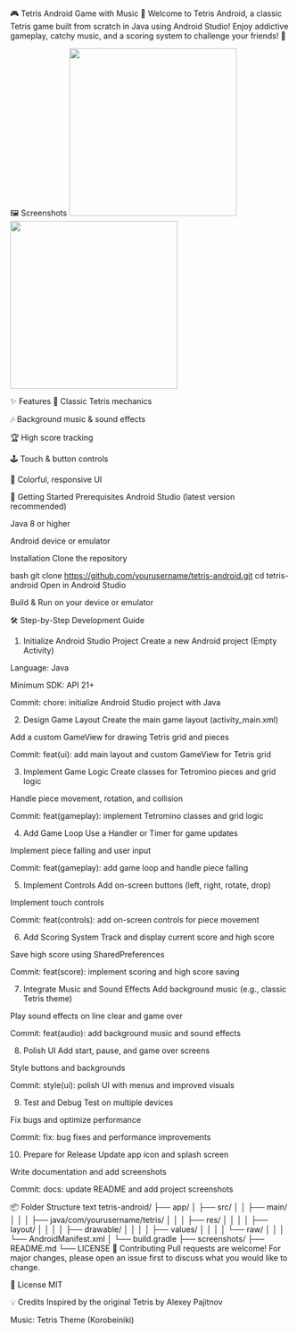 🎮 Tetris Android Game with Music 🎵
Welcome to Tetris Android, a classic Tetris game built from scratch in Java using Android Studio!
Enjoy addictive gameplay, catchy music, and a scoring system to challenge your friends! 🚀

🖼️ Screenshots
<img src="screenshots/gameplay.png" width="300"> <img src="screenshots/menu.png" width="300">

✨ Features
🎲 Classic Tetris mechanics

🎶 Background music & sound effects

🏆 High score tracking

🕹️ Touch & button controls

🌈 Colorful, responsive UI

🚀 Getting Started
Prerequisites
Android Studio (latest version recommended)

Java 8 or higher

Android device or emulator

Installation
Clone the repository

bash
git clone https://github.com/yourusername/tetris-android.git
cd tetris-android
Open in Android Studio

Build & Run on your device or emulator

🛠️ Step-by-Step Development Guide
1. Initialize Android Studio Project
Create a new Android project (Empty Activity)

Language: Java

Minimum SDK: API 21+

Commit:
chore: initialize Android Studio project with Java

2. Design Game Layout
Create the main game layout (activity_main.xml)

Add a custom GameView for drawing Tetris grid and pieces

Commit:
feat(ui): add main layout and custom GameView for Tetris grid

3. Implement Game Logic
Create classes for Tetromino pieces and grid logic

Handle piece movement, rotation, and collision

Commit:
feat(gameplay): implement Tetromino classes and grid logic

4. Add Game Loop
Use a Handler or Timer for game updates

Implement piece falling and user input

Commit:
feat(gameplay): add game loop and handle piece falling

5. Implement Controls
Add on-screen buttons (left, right, rotate, drop)

Implement touch controls

Commit:
feat(controls): add on-screen controls for piece movement

6. Add Scoring System
Track and display current score and high score

Save high score using SharedPreferences

Commit:
feat(score): implement scoring and high score saving

7. Integrate Music and Sound Effects
Add background music (e.g., classic Tetris theme)

Play sound effects on line clear and game over

Commit:
feat(audio): add background music and sound effects

8. Polish UI
Add start, pause, and game over screens

Style buttons and backgrounds

Commit:
style(ui): polish UI with menus and improved visuals

9. Test and Debug
Test on multiple devices

Fix bugs and optimize performance

Commit:
fix: bug fixes and performance improvements

10. Prepare for Release
Update app icon and splash screen

Write documentation and add screenshots

Commit:
docs: update README and add project screenshots

📦 Folder Structure
text
tetris-android/
├── app/
│   ├── src/
│   │   ├── main/
│   │   │   ├── java/com/yourusername/tetris/
│   │   │   ├── res/
│   │   │   │   ├── layout/
│   │   │   │   ├── drawable/
│   │   │   │   ├── values/
│   │   │   │   └── raw/
│   │   │   └── AndroidManifest.xml
│   └── build.gradle
├── screenshots/
├── README.md
└── LICENSE
🙌 Contributing
Pull requests are welcome! For major changes, please open an issue first to discuss what you would like to change.

📄 License
MIT

💡 Credits
Inspired by the original Tetris by Alexey Pajitnov

Music: Tetris Theme (Korobeiniki)
